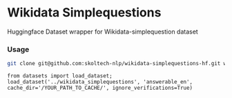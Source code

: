 # Wikidata Simplequestions

Huggingface Dataset wrapper for Wikidata-simplequestion dataset

### Usage

```bash
git clone git@github.com:skoltech-nlp/wikidata-simplequestions-hf.git wikidata_simplequestions
```

```python3
from datasets import load_dataset;
load_dataset('../wikidata_simplequestions', 'answerable_en', cache_dir='/YOUR_PATH_TO_CACHE/', ignore_verifications=True)
```
